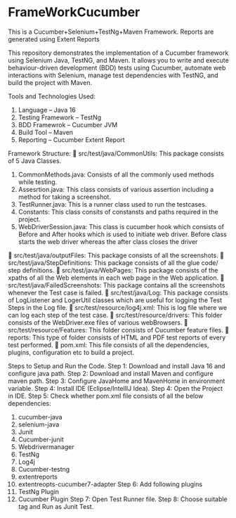 # FrameWorkCucumber
This is a Cucumber+Selenium+TestNg+Maven Framework. Reports are generated using Extent Reports

This repository demonstrates the implementation of a Cucumber framework using Selenium Java, TestNG, and Maven. 
It allows you to write and execute behaviour-driven development (BDD) tests using Cucumber, 
automate web interactions with Selenium, manage test dependencies with TestNG, and build the project with Maven.

Tools and Technologies Used:
1.	Language – Java 16
2.	Testing Framework – TestNg
3.	BDD Framewrok – Cucumber JVM
4.	Build Tool – Maven
5.	Reporting – Cucumber Extent Report

Framework Structure:
	src/test/java/CommonUtils: This package consists of 5 Java Classes.
1.	CommonMethods.java: Consists of all the commonly used methods while testing.
2.	Assesrtion.java: This class consists of various assertion including a method for taking a screenshot.
3.	TestRunner.java: This is a runner class used to run the testcases.
4.	Constants: This class consits of constansts and paths required in the project.
5.	WebDriverSession.java: This class is cucumber hook which consists of Before and After hooks which is used to initiate web driver.
Before class starts the web driver whereas the after class closes the driver

	src/test/java/outputFiles: This package consists of all the screenshots.
	src/test/java/StepDefinitions: This package consists of all the glue code/ step definitions.
	src/test/java/WebPages: This package consists of the xpaths of all the Web elements in each web page in the Web application.
	src/test/java/FailedScreenshots: This package contains all the screenshots whenever the Test case is failed.
	src/test/java/Log: This package consists of LogListener and LogerUtil classes which are useful for logging the Test Steps in the Log file.
	src/test/resource/log4j.xml: This is log file where we can log each step of the test case.
	src/test/resource/drivers: This folder consists of the WebDriver.exe files of various webBrowsers.
	src/test/resource/Features: This folder consists of Cucumber feature files.
	reports: This type of folder consists of HTML and PDF test reports of every test performed.
	pom.xml: This file consists of all the dependencies, plugins, configuration etc to build a project.

 


Steps to Setup and Run the Code.
Step 1: Download and install Java 16 and configure java path.
Step 2: Download and install Maven and configure maven path.
Step 3: Configure JavaHome and MavenHome in environment variable.
Step 4: Install IDE (Eclipse/IntellIJ Idea).
Step 4: Open the Project in IDE.
Step 5: Check whether pom.xml file consists of all the below dependencies:
1.	cucumber-java
2.	selenium-java
3.	Junit
4.	Cucumber-junit
5.	Webdrivermanager
6.	TestNg
7.	Log4j
8.	Cucumber-testng
9.	extentreports
10.	extentreopts-cucumber7-adapter
Step 6: Add following plugins
1.	TestNg Plugin
2.	Cucumber Plugin
Step 7: Open Test Runner file.
Step 8: Choose suitable tag and Run as Junit Test.



